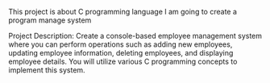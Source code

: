 This project is about C programming language
I am going to create a program manage system

Project Description:
Create a console-based employee management system where you can perform operations such as adding new employees, updating employee information, deleting employees, and displaying employee details. You will utilize various C programming concepts to implement this system.
